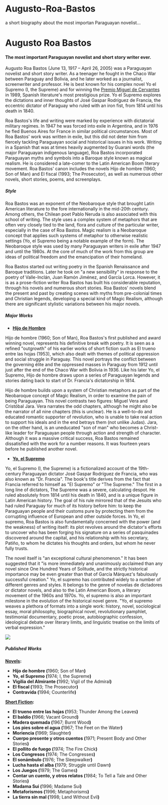 # Augusto-Roa-Bastos
a short biography about the most importan Paraguayan novelist...



<h1 class="titulo-principal">Augusto Roa Bastos</h1>
<h4>The most important Paraguayan novelist and short story writer ever.</h4>  
<p>Augusto Roa Bastos (June 13, 1917 – April 26, 2005) was a Paraguayan novelist and short story writer. As a teenager he fought in the Chaco War between Paraguay and Bolivia, and he later worked as a journalist, screenwriter and professor. He is best known for his complex novel Yo el Supremo (I, the Supreme) and for winning the <a href="http://www.donquijote.org/spanishlanguage/literature/prizes/cervantes" target="_blank">Premio Miguel de Cervantes</a> in 1989, Spanish literature's most prestigious prize. Yo el Supremo explores the dictations and inner thoughts of José Gaspar Rodríguez de Francia, the eccentric dictator of Paraguay who ruled with an iron fist, from 1814 until his death in 1840.</p>  
<p>Roa Bastos's life and writing were marked by experience with dictatorial military regimes. In 1947 he was forced into exile in Argentina, and in 1976 he fled Buenos Aires for France in similar political circumstances. Most of Roa Bastos' work was written in exile, but this did not deter him from fiercely tackling Paraguayan social and historical issues in his work. Writing in a Spanish that was at times heavily augmented by Guaraní words (the major Paraguayan indigenous language), Roa Bastos incorporated Paraguayan myths and symbols into a Baroque style known as magical realism. He is considered a late-comer to the Latin American Boom literary movement. Roa Bastos' canon includes the novels Hijo de hombre (1960; Son of Man) and El fiscal (1993; The Prosecutor), as well as numerous other novels, short stories, poems, and screenplays.</p>
  
<h5 class="sub-titulo">Style</h5>
<p>Roa Bastos was an exponent of the Neobaroque style that brought Latin American literature to the fore internationally in the mid-20th century. Among others, the Chilean poet Pablo Neruda is also associated with this school of writing. The style uses a complex system of metaphors that are often very closely tied to the land, flora and culture of the particular writer, especially in the case of Roa Bastos. Magic realism is a Neobaroque concept that applies such systems of metaphor to otherwise realistic settings (Yo, el Supremo being a notable example of the form). The Neobaroque style was used by many Paraguayan writers in exile after 1947 and until the 1980s. At the core of much of the work from this group are ideas of political freedom and the emancipation of their homeland.</p>
<p>Roa Bastos started out writing poetry in the Spanish Renaissance and Baroque traditions. Later he took on "a new sensibility" in response to the poetry of Valle-Inclán, Juan Ramón Jiménez, and García Lorca. However, it is as a prose-fiction writer Roa Bastos has built his considerable reputation, through his novels and numerous short stories. Roa Bastos' novels blend the present and past by creating scenes with myths from pre-colonial times and Christian legends, developing a special kind of Magic Realism, although there are significant stylistic variations between his major novels.</p>
  
<h5>Major Works</h5>
  <ul>
    <li><u><b>Hijo de Hombre</b></u></li>
  </ul>
<p>Hijo de hombre (1960; Son of Man), Roa Bastos's first published and award winning novel, represents his definitive break with poetry. It is seen as a refined "outgrowth" of his earlier works of short fiction such as El trueno entre las hojas (1953), which also dealt with themes of political oppression and social struggle in Paraguay. This novel portrays the conflict between the governing élite and the oppressed masses in Paraguay from 1912 until just after the end of the Chaco War with Bolivia in 1936. Like his later Yo, el Supremo, Hijo de hombre draws upon a series of Paraguayan legends and stories dating back to start of Dr. Francia's dictatorship in 1814.</p>
<p>Hijo de hombre builds upon a system of Christian metaphors as part of the Neobaroque concept of Magic Realism, in order to examine the pain of being Paraguayan. This novel contrasts two figures: Miguel Vera and Cristóbal Jara. Vera narrates the odd chapters, although he might also be the narrator of all nine chapters (this is unclear). He is a well-to-do and educated romantic supporter of revolution, who is unable to take real action to support his ideals and in the end betrays them (not unlike Judas). Jara, on the other hand, is an uneducated "son of man" who becomes a Christ-like leader for Paraguayan people through action and strength of character. Although it was a massive critical success, Roa Bastos remained dissatisfied with the work for a number reasons. It was fourteen years before he published another novel.</p>

<div> 
<ul>
<li><u><b>Yo, el Supremo</b></u></li>
</ul>
<p>Yo, el Supremo (I, the Supreme) is a fictionalized account of the 19th-century Paraguayan dictator José Gaspar Rodríguez de Francia, who was also known as "Dr. Francia". The book's title derives from the fact that Francia referred to himself as "El Supremo" or "The Supreme." The first in a long line of dictators, The Supreme was a severe, calculating despot. He ruled absolutely from 1814 until his death in 1840, and is a unique figure in Latin American history. The goal of his rule mirrored that of the Jesuits who had ruled Paraguay for much of its history before him: to keep the Paraguayan people and their customs pure by protecting them from the corrupting influence of European and other outside forces. In Yo, el supremo, Roa Bastos is also fundamentally concerned with the power (and the weakness) of writing itself: its plot revolves around the dictator's efforts to uncover who has been forging his signature on a series of pasquinades discovered around the capital, and his relationship with his secretary, Patiño, to whom he dictates his thoughts and orders, but whom he never fully trusts.</p>
<p>The novel itself is "an exceptional cultural phenomenon." It has been suggested that it "is more immediately and unanimously acclaimed than any novel since One Hundred Years of Solitude, and the strictly historical importance may be even greater than that of García Márquez's fabulously successful creation."  Yo, el supremo has contributed widely to a number of different genres and styles. It belongs to the genre of novelas de dictadores or dictator novels, and also to the Latin American Boom, a literary movement of the 1960s and 1970s.  Yo, el supremo is also an important milestone in the evolution of the historical novel genre.  "Yo, el supremo weaves a plethora of formats into a single work: history, novel, sociological essay, moral philosophy, biographical novel, revolutionary pamphlet, testimonial documentary, poetic prose, autobiographic confession, ideological debate over literary limits, and linguistic treatise on the limits of verbal expression."</p>

<img class="libro-img-2 img-responsive col-md-4" src="https://porunpunadodelibros.files.wordpress.com/2011/03/roa-augusto-bastos-yo-el-supremo.jpg">

  <h5>Published Works</h5>
  <p><u><b>Novels</u>:</b></p>
    <ul>
      <li><b>Hijo de hombre (</b>1960; Son of Man<b>)</b></li>
      <li><b>Yo, el Supremo (</b>1974; I, the Supreme<b>)</b></li>
      <li><b>Vigilia del Almirante (</b>1992; Vigil of the Admiral<b>)</b></li>
      <li><b>El fiscal (</b>1993; The Prosecutor<b>)</b></li>
      <li><b>Contravida (</b>1994; Counterlife<b>)</b></li>
  </ul>
  <p><u><b>Short Fiction</u>:</b></p>
    <ul>
      <li><b>El trueno entre las hojas (</b>1953; Thunder Among the Leaves<b>)</b></li>
      <li><b>El baldío (</b>1966; Vacant Ground<b>)</b></li>
      <li><b>Madera quemada (</b>1967; Burnt Wood<b>)</b></li>
      <li><b>Los pies sobre el agua (</b>1967; The Feet on the Water<b>)</b></li>
      <li><b>Moriencia (</b>1969; Slaughter<b>)</b></li>
      <li><b>Cuerpo presente y otros cuentos (</b>1971; Present Body and Other Stories<b>)</b></li>
      <li><b>El pollito de fuego (</b>1974; The Fire Chick<b>)</b></li>
      <li><b>Los Congresos (</b>1974; The Congresses<b>)</b></li>
      <li><b>El sonámbulo (</b>1976; The Sleepwalker<b>)</b></li>
      <li><b>Lucha hasta el alba (</b>1979; Struggle until Dawn<b>)</b></li>
      <li><b>Los Juegos (</b>1979; The Games<b>)</b></li>
      <li><b>Contar un cuento, y otros relatos (</b>1984; To Tell a Tale and Other Stories<b>)</b></li>
    <li><b>Madama Sui (</b>1996; Madame Sui<b>)</b></li>
    <li><b>Metaforismos (</b>1996; Metaphorisms<b>)</b></li>
    <li><b>La tierra sin mal (</b>1998; Land Without Evil<b>)</b></li>
  </ul>
  
